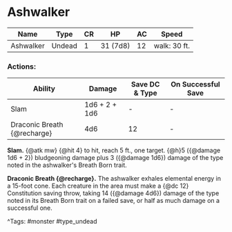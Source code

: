 # Ashwalker

| Name | Type | CR | HP | AC | Speed |
|------|------|----|----|----|-------|
| Ashwalker | Undead | 1 | 31 (7d8) | 12 | walk: 30 ft. |

### Actions:

| Ability | Damage | Save DC & Type | On Successful Save |
|---------|--------|----------------|--------------------|
| Slam | 1d6 + 2 + 1d6 | - | - |
| Draconic Breath {@recharge} | 4d6 | 12 | - |


**Slam.** {@atk mw} {@hit 4} to hit, reach 5 ft., one target. {@h}5 ({@damage 1d6 + 2}) bludgeoning damage plus 3 ({@damage 1d6}) damage of the type noted in the ashwalker's Breath Born trait.

**Draconic Breath {@recharge}.** The ashwalker exhales elemental energy in a 15-foot cone. Each creature in the area must make a {@dc 12} Constitution saving throw, taking 14 ({@damage 4d6}) damage of the type noted in its Breath Born trait on a failed save, or half as much damage on a successful one.

^Tags: #monster #type_undead